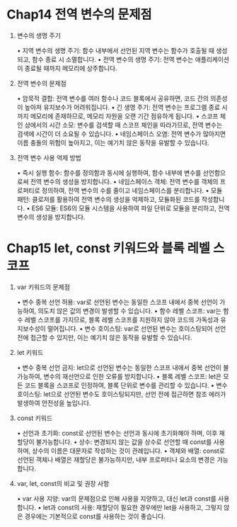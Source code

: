 # Chap14 전역 변수의 문제점
1. 변수의 생명 주기

	•	지역 변수의 생명 주기: 함수 내부에서 선언된 지역 변수는 함수가 호출될 때 생성되고, 함수 종료 시 소멸합니다.
	•	전역 변수의 생명 주기: 전역 변수는 애플리케이션이 종료될 때까지 메모리에 상주합니다.

2. 전역 변수의 문제점

	•	암묵적 결합: 전역 변수를 여러 함수나 코드 블록에서 공유하면, 코드 간의 의존성이 높아져 유지보수가 어려워집니다.
	•	긴 생명 주기: 전역 변수는 프로그램 종료 시까지 메모리에 존재하므로, 메모리 자원을 오랜 기간 점유하게 됩니다.
	•	스코프 체인 상에서의 시간 소모: 변수를 검색할 때 스코프 체인을 따라가므로, 전역 변수는 검색에 시간이 더 소요될 수 있습니다.
	•	네임스페이스 오염: 전역 변수가 많아지면 이름 충돌의 위험이 높아지고, 이는 예기치 않은 동작을 유발할 수 있습니다.

3. 전역 변수 사용 억제 방법

	•	즉시 실행 함수: 함수를 정의함과 동시에 실행하여, 함수 내부에 변수를 선언함으로써 전역 변수의 생성을 방지합니다.
	•	네임스페이스 객체: 전역 변수를 객체의 프로퍼티로 정의하여, 전역 변수의 수를 줄이고 네임스페이스를 분리합니다.
	•	모듈 패턴: 클로저를 활용하여 전역 변수의 생성을 억제하고, 모듈화된 코드를 작성합니다.
	•	ES6 모듈: ES6의 모듈 시스템을 사용하여 파일 단위로 모듈을 분리하고, 전역 변수의 생성을 방지합니다.

# Chap15 let, const 키워드와 블록 레벨 스코프
1. var 키워드의 문제점

	•	변수 중복 선언 허용: var로 선언된 변수는 동일한 스코프 내에서 중복 선언이 가능하여, 의도치 않은 값의 변경이 발생할 수 있습니다.
	•	함수 레벨 스코프: var는 함수 레벨 스코프를 가지므로, 블록 레벨 스코프를 지원하지 않아 코드의 가독성과 유지보수성이 떨어집니다.
	•	변수 호이스팅: var로 선언된 변수는 호이스팅되어 선언 전에 접근할 수 있지만, 이는 예기치 않은 동작을 유발할 수 있습니다.

2. let 키워드

	•	변수 중복 선언 금지: let으로 선언된 변수는 동일한 스코프 내에서 중복 선언이 불가능하여, 변수의 재선언으로 인한 오류를 방지합니다.
	•	블록 레벨 스코프: let은 모든 코드 블록을 스코프로 인정하여, 블록 단위로 변수를 관리할 수 있습니다.
	•	변수 호이스팅: let으로 선언된 변수도 호이스팅되지만, 선언 전에 접근하면 참조 에러가 발생하여 안전성을 높입니다.

3. const 키워드

	•	선언과 초기화: const로 선언된 변수는 선언과 동시에 초기화해야 하며, 이후 재할당이 불가능합니다.
	•	상수: 변경되지 않는 값을 상수로 선언할 때 const를 사용하며, 상수의 이름은 대문자로 작성하는 것이 관례입니다.
	•	객체와 배열: const로 선언된 객체나 배열은 재할당은 불가능하지만, 내부 프로퍼티나 요소의 변경은 가능합니다.

4. var, let, const의 비교 및 권장 사항

	•	var 사용 지양: var의 문제점으로 인해 사용을 지양하고, 대신 let과 const를 사용합니다.
	•	let과 const의 사용: 재할당이 필요한 경우에만 let을 사용하고, 그렇지 않은 경우에는 기본적으로 const를 사용하는 것이 좋습니다.
